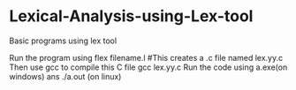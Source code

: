 # Lexical-Analysis-using-Lex-tool
Basic programs using lex tool

Run the program using flex filename.l
#This creates a .c file named lex.yy.c
Then use gcc to compile this C file gcc lex.yy.c
Run the code using a.exe(on windows) ans ./a.out (on linux)
